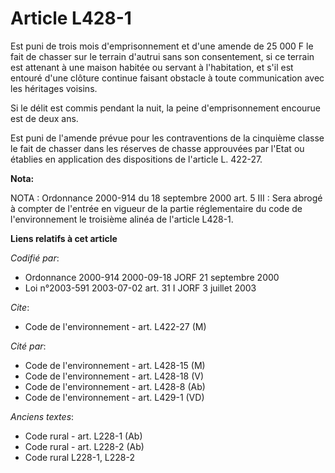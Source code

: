# Article L428-1

Est puni de trois mois d'emprisonnement et d'une amende de 25 000 F le fait de chasser sur le terrain d'autrui sans son
consentement, si ce terrain est attenant à une maison habitée ou servant à l'habitation, et s'il est entouré d'une clôture
continue faisant obstacle à toute communication avec les héritages voisins.

Si le délit est commis pendant la nuit, la peine d'emprisonnement encourue est de deux ans.

Est puni de l'amende prévue pour les contraventions de la cinquième classe le fait de chasser dans les réserves de chasse
approuvées par l'Etat ou établies en application des dispositions de l'article L. 422-27.

**Nota:**

NOTA : Ordonnance 2000-914 du 18 septembre 2000 art. 5 III : Sera abrogé à compter de l'entrée en vigueur de la partie
réglementaire du code de l'environnement le troisième alinéa de l'article L428-1.

**Liens relatifs à cet article**

_Codifié par_:

  - Ordonnance 2000-914 2000-09-18 JORF 21 septembre 2000
  - Loi n°2003-591 2003-07-02 art. 31 I JORF 3 juillet 2003

_Cite_:

  - Code de l'environnement - art. L422-27 (M)

_Cité par_:

  - Code de l'environnement - art. L428-15 (M)
  - Code de l'environnement - art. L428-18 (V)
  - Code de l'environnement - art. L428-8 (Ab)
  - Code de l'environnement - art. L429-1 (VD)

_Anciens textes_:

  - Code rural - art. L228-1 (Ab)
  - Code rural - art. L228-2 (Ab)
  - Code rural L228-1, L228-2
